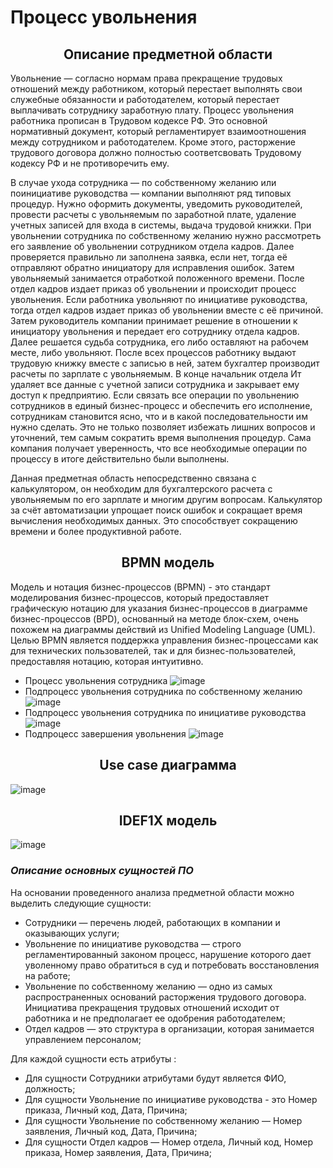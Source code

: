 **Процесс увольнения**
===================
<h2 align="center">Описание предметной области</h2> 
Увольнение — согласно нормам права прекращение трудовых отношений между работником, который перестает выполнять свои служебные обязанности и работодателем, который перестает выплачивать сотруднику заработную плату. Процесс увольнения работника прописан в Трудовом кодексе РФ. Это основной нормативный документ, который регламентирует
взаимоотношения между сотрудником и работодателем. Кроме этого, расторжение трудового договора должно полностью соответсвовать Трудовому кодексу РФ и не противоречить ему.  

В случае ухода сотрудника — по собственному желанию или поинициативе руководства — компании выполняют ряд типовых процедур. Нужно оформить документы, уведомить руководителей, провести расчеты с увольняемым по заработной плате, удаление учетных записей для входа в системы, выдача трудовой книжки. При увольнении сотрудника по собственному желанию нужно рассмотреть его заявление об увольнении сотрудником отдела кадров. Далее проверяется правильно ли заполнена заявка, если нет, тогда её отправляют обратно инициатору для исправления ошибок. Затем увольняемый занимается отработкой положенного времени. После отдел кадров издает приказ об увольнении и происходит процесс увольнения. Если работника увольняют по инициативе руководства, тогда отдел кадров издает приказ об увольнении вместе с её причиной. Затем руководитель компании принимает решение в отношении к инициатору увольнения и передает его сотруднику отдела кадров. Далее решается судьба сотрудника, его либо оставляют на рабочем месте, либо увольняют. После всех процессов работнику выдают трудовую книжку вместе с записью в ней, затем бухгалтер производит расчеты по зарплате с увольняемым. В конце начальник отдела Ит удаляет все данные с учетной записи сотрудника и закрывает ему доступ к предприятию. Если связать все операции по увольнению сотрудников в единый бизнес-процесс и обеспечить его исполнение, сотрудникам становится ясно, что и в какой последовательности им нужно сделать. Это не только позволяет избежать лишних вопросов и уточнений, тем самым сократить время выполнения процедур. Сама компания получает уверенность, что все необходимые операции по процессу в итоге
действительно были выполнены.  

Данная предметная область непосредственно связана с калькулятором, он необходим для бухгалтерского расчета с увольняемым по его зарплате и многим другим вопросам. Калькулятор за счёт автоматизации упрощает поиск ошибок и сокращает время вычисления необходимых данных. Это способствует сокращению времени и более продуктивной работе.
<h2 align="center">BPMN модель</h2> 

Модель и нотация бизнес-процессов (BPMN) - это стандарт моделирования бизнес-процессов, который предоставляет графическую нотацию для указания бизнес-процессов в диаграмме бизнес-процессов (BPD), основанный на методе блок-схем, очень похожем на диаграммы действий из Unified Modeling Language (UML). Целью BPMN является поддержка управления бизнес-процессами как для технических пользователей, так и для бизнес-пользователей, предоставляя нотацию, которая интуитивно.

* Процесс увольнения сотрудника
![image](https://user-images.githubusercontent.com/105438468/195516864-0dde401f-3762-4615-aa91-270755d35289.png)
* Подпроцесс увольнения сотрудника по собственному желанию 
![image](https://user-images.githubusercontent.com/105438468/195517736-bcc3b910-f1c7-4ff1-8272-582b4da86d1b.png)
* Подпроцесс увольнения сотрудника по инициативе руководства
![image](https://user-images.githubusercontent.com/105438468/195517956-d68945e2-6a21-4f33-a610-98bd4d21bea2.png)
* Подпроцесс завершения увольнения
![image](https://user-images.githubusercontent.com/105438468/195517982-99131eee-b2ea-42d6-a1b3-39d56eeb013b.png)
<h2 align="center">Use case диаграмма</h2> 


![image](https://user-images.githubusercontent.com/105438468/197378366-a81415a6-a9ec-404d-b453-1f781bcaa99b.png)

<h2 align="center">IDEF1X модель</h2> 

![image](https://user-images.githubusercontent.com/105438468/203292969-34486671-e325-4424-902e-07ddb9faa5c6.png)

### ***Описание основных сущностей ПО***
На основании проведенного анализа предметной области можно выделить следующие сущности:
* Сотрудники — перечень людей, работающих в компании и оказывающих услуги;
*  Увольнение по инициативе руководства — строго регламентированный законом процесс, нарушение которого дает уволенному право обратиться в суд и потребовать восстановления на работе;
* Увольнение по собственному желанию — одно из самых распространенных оснований расторжения трудового договора. Инициатива прекращения трудовых отношений исходит от работника и не предполагает ее одобрения работодателем;
*  Отдел кадров — это структура в организации, которая занимается управлением персоналом;
    
 Для  каждой сущности  есть атрибуты :

* Для сущности Сотрудники атрибутами будут является ФИО, должность;
* Для сущности Увольнение по инициативе руководства - это Номер приказа, Личный код, Дата, Причина;
* Для сущности Увольнение по собственному желанию — Номер заявления, Личный код, Дата, Причина;
* Для сущности Отдел кадров — Номер отдела, Личный код, Номер приказа, Номер заявления, Дата, Причина;






